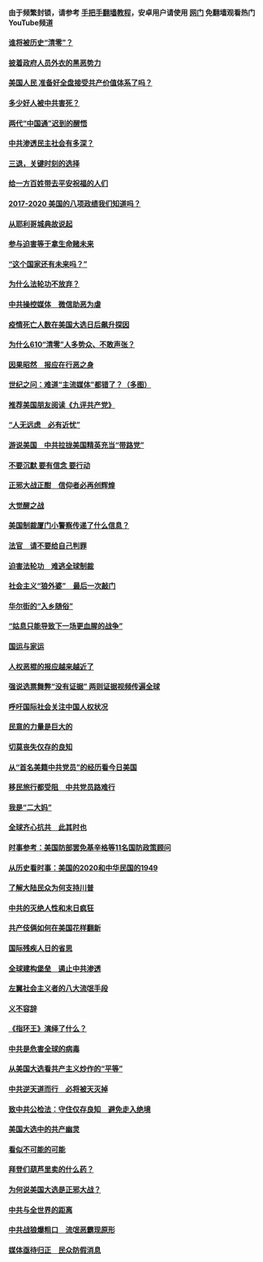 #### 由于频繁封锁，请参考 [手把手翻墙教程](https://github.com/gfw-breaker/guides/wiki/)，安卓用户请使用 [网门](https://github.com/gfw-breaker/nogfw/blob/master/dl.md?t=02011400) 免翻墙观看热门YouTube频道 

#### [谁将被历史“清零”？](../pages/73/417485.md?t=02011400) 

#### [披着政府人员外衣的黑恶势力](../pages/73/417442.md?t=02011400) 

#### [美国人民 准备好全盘接受共产价值体系了吗？](../pages/73/417491.md?t=02011400) 

#### [多少好人被中共害死？](../pages/73/417144.md?t=02011400) 

#### [两代“中国通”迟到的醒悟](../pages/73/417064.md?t=02011400) 

#### [中共渗透民主社会有多深？](../pages/73/417063.md?t=02011400) 

#### [三退，关键时刻的选择](../pages/73/416969.md?t=02011400) 

#### [给一方百姓带去平安祝福的人们](../pages/73/416941.md?t=02011400) 

#### [2017-2020  美国的八项政绩我们知道吗？](../pages/73/416968.md?t=02011400) 

#### [从耶利哥城典故说起](../pages/73/416892.md?t=02011400) 

#### [参与迫害等于拿生命赌未来](../pages/73/416856.md?t=02011400) 

#### [“这个国家还有未来吗？”](../pages/73/416852.md?t=02011400) 

#### [为什么法轮功不放弃？](../pages/73/416864.md?t=02011400) 

#### [中共操控媒体　微信助恶为虐](../pages/73/416724.md?t=02011400) 

#### [疫情死亡人数在美国大选日后飙升探因](../pages/73/416606.md?t=02011400) 

#### [为什么610“清零”人多势众、不敢声张？](../pages/73/416632.md?t=02011400) 

#### [因果昭然　报应在行恶之身](../pages/73/416582.md?t=02011400) 

#### [世纪之问：难道“主流媒体”都错了？（多图）](../pages/73/416571.md?t=02011400) 

#### [推荐美国朋友阅读《九评共产党》](../pages/73/416510.md?t=02011400) 

#### [“人无远虑　必有近忧”](../pages/73/416513.md?t=02011400) 

#### [游说美国　中共拉拢美国精英充当“带路党”](../pages/73/416529.md?t=02011400) 

#### [不要沉默 要有信念 要行动](../pages/73/416457.md?t=02011400) 

#### [正邪大战正酣　信仰者必再创辉煌](../pages/73/416433.md?t=02011400) 

#### [大觉醒之战](../pages/73/416456.md?t=02011400) 

#### [美国制裁厦门小警察传递了什么信息？](../pages/73/416432.md?t=02011400) 

#### [法官　请不要给自己判罪](../pages/73/416379.md?t=02011400) 

#### [迫害法轮功　难逃全球制裁](../pages/73/416380.md?t=02011400) 

#### [社会主义“狼外婆”　最后一次敲门](../pages/73/416394.md?t=02011400) 

#### [华尔街的“入乡随俗”](../pages/73/416395.md?t=02011400) 

#### [“姑息只能导致下一场更血腥的战争”](../pages/73/416223.md?t=02011400) 

#### [国运与家运](../pages/73/416224.md?t=02011400) 

#### [人权恶棍的报应越来越近了](../pages/73/416276.md?t=02011400) 

#### [强说选票舞弊“没有证据” 两则证据视频传遍全球](../pages/73/416227.md?t=02011400) 

#### [呼吁国际社会关注中国人权状况](../pages/73/416135.md?t=02011400) 

#### [民意的力量是巨大的](../pages/73/416222.md?t=02011400) 

#### [切莫丧失仅存的良知](../pages/73/416134.md?t=02011400) 

#### [从“首名美籍中共党员”的经历看今日美国](../pages/73/416114.md?t=02011400) 

#### [移民旅行都受阻　中共党员路难行](../pages/73/416033.md?t=02011400) 

#### [我是“二大妈”](../pages/73/415529.md?t=02011400) 

#### [全球齐心抗共　此其时也](../pages/73/415989.md?t=02011400) 

#### [时事参考：美国防部罢免基辛格等11名国防政策顾问](../pages/73/415970.md?t=02011400) 

#### [从历史看时事：美国的2020和中华民国的1949](../pages/73/415949.md?t=02011400) 

#### [了解大陆民众为何支持川普](../pages/73/415950.md?t=02011400) 

#### [中共的灭绝人性和末日疯狂](../pages/73/415944.md?t=02011400) 

#### [共产伎俩如何在美国花样翻新](../pages/73/415908.md?t=02011400) 

#### [国际残疾人日的省思](../pages/73/415849.md?t=02011400) 

#### [全球建构堡垒　遏止中共渗透](../pages/73/415850.md?t=02011400) 

#### [左翼社会主义者的八大流氓手段](../pages/73/415802.md?t=02011400) 

#### [义不容辞](../pages/73/415807.md?t=02011400) 

#### [《指环王》演绎了什么？](../pages/73/415739.md?t=02011400) 

#### [中共是危害全球的病毒](../pages/73/415569.md?t=02011400) 

#### [从美国大选看共产主义炒作的“平等”](../pages/73/415654.md?t=02011400) 

#### [中共逆天道而行　必将被天灭掉](../pages/73/415626.md?t=02011400) 

#### [致中共公检法：守住仅存良知　避免走入绝境](../pages/73/415627.md?t=02011400) 

#### [美国大选中的共产幽灵](../pages/73/415618.md?t=02011400) 

#### [看似不可能的可能](../pages/73/415619.md?t=02011400) 

#### [拜登们葫芦里卖的什么药？](../pages/73/415531.md?t=02011400) 

#### [为何说美国大选是正邪大战？](../pages/73/415530.md?t=02011400) 

#### [中共与全世界的距离](../pages/73/415435.md?t=02011400) 

#### [中共战狼爆粗口　流氓恶霸现原形](../pages/73/415426.md?t=02011400) 

#### [媒体亟待归正　民众防假消息](../pages/73/415402.md?t=02011400) 

